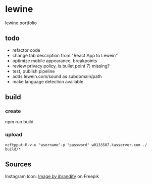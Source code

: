 # lewine

lewine portfolio

## todo 

- refactor code
- change tab description from "React App to Lewein" 
- optimize mobile appearance, breakpoints
- review privacy policy, is bullet point 7) missing?
- test, publish pipeline 
- adds lewein.com/sound as subdomain/path
- make language detection available

## build

### create

npm run build

### upload

```
ncftpput-R-v-u "username"-p "password" w0133587.kasserver.com ./ build/*
```
## Sources

Instagram Icon: 
<a href="https://de.freepik.com/vektoren-kostenlos/instagram-neues-symbol_954290.htm#query=instagram%20logo&position=0&from_view=keyword&track=ais">Image by ibrandify</a> on Freepik